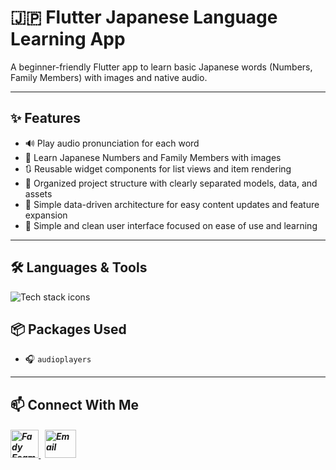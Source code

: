 # 🇯🇵 Flutter Japanese Language Learning App

A beginner-friendly Flutter app to learn basic Japanese words (Numbers, Family Members) with images and native audio.

---

## ✨ Features

- 🔊 Play audio pronunciation for each word 
- 🧩 Learn Japanese Numbers and Family Members with images
- 🔃 Reusable widget components for list views and item rendering  
- 📁 Organized project structure with clearly separated models, data, and assets  
- 🧠 Simple data-driven architecture for easy content updates and feature expansion
- 🧱 Simple and clean user interface focused on ease of use and learning  
---

## 🛠️ Languages & Tools

<p align="left"> 
          <img src="https://skillicons.dev/icons?i=flutter,dart,vscode,git,github" alt="Tech stack icons" />
</p

---

## 📦 Packages Used

- 🎧 `audioplayers`

---

## 📫 Connect With Me
<h5 align="left"> 
<a href="https://www.linkedin.com/in/fady-esam/" target="_blank"> 
  <img src="https://raw.githubusercontent.com/rahuldkjain/github-profile-readme-generator/master/src/images/icons/Social/linked-in-alt.svg" alt="Fady Esam" height="45" width="45" /> 
  </a> 
   &nbsp;
  <a href="mailto:fady.esam.0101@gmail.com" target="_blank"> 
    <img src="https://cdn-icons-png.flaticon.com/512/732/732200.png" alt="Email" height="45" width="50" /> 
</a> 
</h5>


